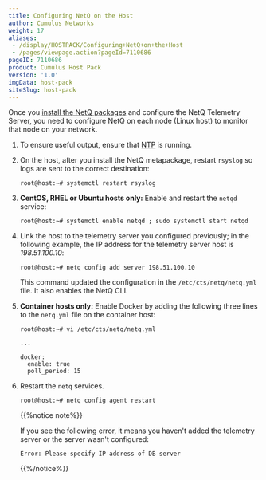 ```yaml
---
title: Configuring NetQ on the Host
author: Cumulus Networks
weight: 17
aliases:
 - /display/HOSTPACK/Configuring+NetQ+on+the+Host
 - /pages/viewpage.action?pageId=7110686
pageID: 7110686
product: Cumulus Host Pack
version: '1.0'
imgData: host-pack
siteSlug: host-pack
---
```

Once you [install the
NetQ packages](/host-pack/Installing_NetQ_on_the_Host) and configure
the NetQ Telemetry Server, you need to configure NetQ on each node
(Linux host) to monitor that node on your network.

1.  To ensure useful output, ensure that
    [NTP](/display/HOSTPACK/Setting+Date+and+Time) is running.

2.  On the host, after you install the NetQ metapackage, restart
    `rsyslog` so logs are sent to the correct destination:
    
        root@host:~# systemctl restart rsyslog

3.  **CentOS, RHEL or Ubuntu hosts only:** Enable and restart the
    `netqd` service:
    
        root@host:~# systemctl enable netqd ; sudo systemctl start netqd

4.  Link the host to the telemetry server you configured previously; in
    the following example, the IP address for the telemetry server host
    is *198.51.100.10*:
    
        root@host:~# netq config add server 198.51.100.10
    
    This command updated the configuration in the
    `/etc/cts/netq/netq.yml` file. It also enables the NetQ CLI.

5.  **Container hosts only:** Enable Docker by adding the following
    three lines to the `netq.yml` file on the container host:
    
        root@host:~# vi /etc/cts/netq/netq.yml
          
        ...
         
        docker:
          enable: true
          poll_period: 15

6.  Restart the `netq` services.
    
        root@host:~# netq config agent restart
    
    {{%notice note%}}
    
    If you see the following error, it means you haven't added the
    telemetry server or the server wasn't configured:
    
        Error: Please specify IP address of DB server
    
    {{%/notice%}}
